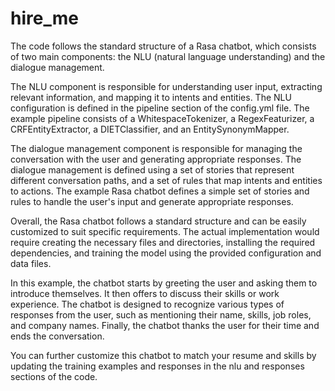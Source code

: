 # hire_me
The code follows the standard structure of a Rasa chatbot, which consists of two main components: the NLU (natural language understanding) and the dialogue management.

The NLU component is responsible for understanding user input, extracting relevant information, and mapping it to intents and entities. The NLU configuration is defined in the pipeline section of the config.yml file. The example pipeline consists of a WhitespaceTokenizer, a RegexFeaturizer, a CRFEntityExtractor, a DIETClassifier, and an EntitySynonymMapper.

The dialogue management component is responsible for managing the conversation with the user and generating appropriate responses. The dialogue management is defined using a set of stories that represent different conversation paths, and a set of rules that map intents and entities to actions. The example Rasa chatbot defines a simple set of stories and rules to handle the user's input and generate appropriate responses.

Overall, the Rasa chatbot follows a standard structure and can be easily customized to suit specific requirements. The actual implementation would require creating the necessary files and directories, installing the required dependencies, and training the model using the provided configuration and data files.

In this example, the chatbot starts by greeting the user and asking them to introduce themselves. It then offers to discuss their skills or work experience. The chatbot is designed to recognize various types of responses from the user, such as mentioning their name, skills, job roles, and company names. Finally, the chatbot thanks the user for their time and ends the conversation.

You can further customize this chatbot to match your resume and skills by updating the training examples and responses in the nlu and responses sections of the code.
